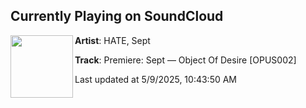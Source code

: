 ## Currently Playing on SoundCloud

[<img align="left" width="100" src="https://i1.sndcdn.com/artworks-ujhUbZwNpl4BTeXD-AERn0g-t500x500.jpg">](https://soundcloud.com/hate_music/premiere-sept-object-of-desire-opus002)

**Artist**: HATE, Sept 

**Track**: Premiere: Sept — Object Of Desire [OPUS002]

Last updated at 5/9/2025, 10:43:50 AM
